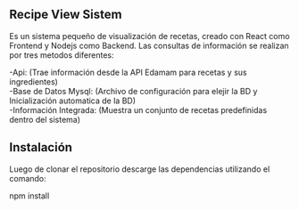 Recipe View Sistem
-----------------
Es un sistema pequeño de visualización de recetas, creado con React como Frontend y Nodejs como Backend. 
Las consultas de información se realizan por tres metodos diferentes:

-Api: (Trae información desde la API Edamam para recetas y sus ingredientes)  
-Base de Datos Mysql: (Archivo de configuración para elejir la BD y Inicialización automatica de la BD)  
-Información Integrada: (Muestra un conjunto de recetas predefinidas dentro del sistema)  

Instalación
-----------
Luego de clonar el repositorio descarge las dependencias utilizando el comando:  

npm install
